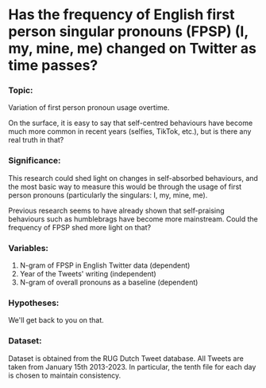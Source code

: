 # Has the frequency of English first person singular pronouns (FPSP) (I, my, mine, me) changed on Twitter as time passes?

### Topic: 

Variation of first person pronoun usage overtime.

On the surface, it is easy to say that self-centred behaviours
have become much more common in recent years (selfies, TikTok, etc.),
but is there any real truth in that?

### Significance: 

This research could shed light on changes in self-absorbed behaviours,
and the most basic way to measure this would be through the usage of
first person pronouns (particularly the singulars: I, my, mine, me).

Previous research seems to have already shown that self-praising behaviours such as humblebrags have become more mainstream.
Could the frequency of FPSP shed more light on that?

### Variables:

1. N-gram of FPSP in English Twitter data (dependent)
2. Year of the Tweets' writing (independent)
3. N-gram of overall pronouns as a baseline (dependent)

### Hypotheses:

We'll get back to you on that.

### Dataset:

Dataset is obtained from the RUG Dutch Tweet database. All Tweets are taken from January 15th 2013-2023. In particular, the tenth file for each day is chosen to maintain consistency.
